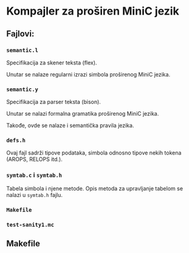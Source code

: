 # Kompajler za proširen MiniC jezik

## Fajlovi:

### `semantic.l`

Specifikacija za skener teksta (flex).

Unutar se nalaze regularni izrazi simbola proširenog MiniC jezika.

### `semantic.y`

Specifikacija za parser teksta (bison).

Unutar se nalazi formalna gramatika proširenog MiniC jezika.

Takođe, ovde se nalaze i semantička pravila jezika.

### `defs.h`

Ovaj fajl sadrži tipove podataka, simbola odnosno tipove nekih tokena (AROPS, RELOPS itd.).

### `symtab.c` i `symtab.h`

Tabela simbola i njene metode. Opis metoda za upravljanje tabelom se nalazi u `symtab.h` fajlu.

### `Makefile`



### `test-sanity1.mc`

## Makefile


